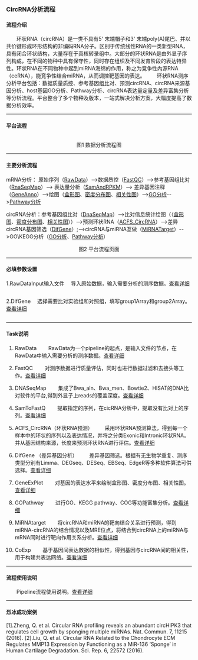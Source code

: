 ### CircRNA分析流程
#### **流程介绍**
　　环状RNA（circRNA）是一类不具有5' 末端帽子和3' 末端poly(A)尾巴、并以共价键形成环形结构的非编码RNA分子。区别于传统线性RNA的一类新型RNA，具有闭合环状结构，大量存在于真核转录组中。大部分的环状RNA是由外显子序列构成，在不同的物种中具有保守性，同时存在组织及不同发育阶段的表达特异性。环状RNA在不同物种中起到miRNA海绵的作用，称之为竞争性內源RNA（ceRNA），能竞争性结合miRNA，从而调控靶基因的表达。
　　环状RNA测序分析平台包括：数据质量质控、参考基因组比对、预测circRNA、circRNA来源基因分析、host基因GO分析、Pathway分析、circRNA表达量定量及差异富集分析等分析流程。平台整合了多个物种及版本，一站式解决分析方案，大幅度提高了数据分析效率。

***
#### **平台流程** 
 <div style="text-align:center"><img data-src="1.png" width="600px" ></img>

图1 数据分析流程图</div>

****


#### **主要分析流程**

mRNA分析： 原始序列（[RawData](filePage?path=02_Task软件说明/29_RawDataTask.md)）-->数据质控（[FastQC](filePage?path=02_Task软件说明/01_FastQC.md)）-->参考基因组比对（[RnaSeqMap](filePage?path=02_Task软件说明/43_RnaSeqMap.md)）--> 表达量分析（[SamAndRPKM](filePage?path=02_Task软件说明/33_SamAndRPKM.md)）--> 差异基因注释（[GeneAnno](filePage?path=02_Task软件说明/05_GeneAnno.md)）-->绘图（[盒形图](filePage?path=02_Task软件说明/06_GeneExpPlot.md)、[密度分布图](filePage?path=02_Task软件说明/06_GeneExpPlot.md)、[相关性图](filePage?path=02_Task软件说明/06_GeneExpPlot.md)）-->[GO分析](filePage?path=02_Task软件说明/19_GoPathway.md)-->[Pathway分析](filePage?path=02_Task软件说明/19_GoPathway.md)

circRNA分析：参考基因组比对（[DnaSeqMap](filePage?path=02_Task软件说明/13_DnaSeqMap.md)）-->比对信息统计绘图（（[盒形图](filePage?path=02_Task软件说明/06_GeneExpPlot.md)、[密度分布图](filePage?path=02_Task软件说明/06_GeneExpPlot.md)、[相关性图](filePage?path=02_Task软件说明/06_GeneExpPlot.md)））-->预测环状RNA（[ACFS_CircRNA](filePage?path=02_Task软件说明/08_ACFSCicRNA.md)）-->差异circRNA基因筛选（[DifGene](filePage?path=02_Task软件说明/04_DifGene.md)）;-->circRNA与miRNA互做（[MiRNATarget](filePage?path=02_Task软件说明/48_MiRNATarget.md)）-->GO\KEGG分析（[GO分析](filePage?path=02_Task软件说明/19_GoPathway.md)、[Pathway分析](filePage?path=02_Task软件说明/19_GoPathway.md)）

<div style="text-align:center"><img data-src="2.png" width="600px" ></img>
图2 平台流程页面</div>

*****
#### **必填参数设置**
1.RawDataInput输入文件
　导入原始数据，输入需要分析的测序数据。[查看详细](filePage?path=02_Task软件说明/29_RawDataTask.md)
<div style="text-align:center"><img data-src="3.png" width="500px" ></img></div>
<div style="text-align:center"><img data-src="5.png" width="500px" ></img></div>

2.DifGene
　选择需要比对实验组和对照组，填写group1Array和group2Array。 [查看详细](filePage?path=02_Task软件说明/04_DifGene.md)
<div style="text-align:center"><img data-src="4.png" width="500px" ></img></div>
<div style="text-align:center"><img data-src="6.png" width="300px" ></img></div>

*****
#### **Task说明**
1.	RawData
　　RawData为一个pipeline的起点，是输入文件的节点，在RawData中输入需要分析的测序数据。[查看详细](filePage?path=02_Task软件说明/29_RawDataTask.md)
 
2.	FastQC
　　对测序数据进行质量评估，同时也进行数据过滤和去接头等工作。[查看详细](filePage?path=02_Task软件说明/01_FastQC.md)

3.  DNASeqMap
　　集成了Bwa_aln、Bwa_men、Bowtie2、HISAT的DNA比对软件的平台,得到外显子上reads的覆盖深度。[查看详细](filePage?path=02_Task软件说明/13_DnaSeqMap.md)

4.  SamToFastQ
　　提取指定的序列，在cicRNA分析中，提取没有比对上的序列。[查看详细](filePage?path=02_Task软件说明/35_SamToFastQ.md)

5.  ACFS_CircRNA（环状RNA预测）
　　采用环状RNA预测算法，得到每一个样本中的环状的序列以及表达情况，并将之分类Exonic和Intronic环状RNA。并从基因结构来源，长度来预测环状RNA进行评估。[查看详细](filePage?path=02_Task软件说明/08_ACFSCicRNA.md)

6.   DifGene （差异基因分析）
　　差异基因筛选。根据有无生物学重复、测序类型分别有Limma、DEGseq、DESeq、EBSeq、EdgeR等多种软件算法可供选择。[查看详细](filePage?path=02_Task软件说明/04_DifGene.md)

7.   GeneExPlot
　　对基因的表达水平来绘制盒形图、密度分布图、相关性图。[查看详细](filePage?path=02_Task软件说明/06_GeneExpPlot.md)

8.    GOPathway
　　进行GO、KEGG pathway、COG等功能富集分析。[查看详细](filePage?path=02_Task软件说明/19_GoPathway.md)

9.   MiRNAtarget 
　　将circRNA和miRNA的靶向结合关系进行预测，得到miRNA-circRNA的结合情况以及MRE位点，将结合到circRNA上的miRNA与mRNA同时进行靶向作用关系分析。[查看详细](filePage?path=02_Task软件说明/48_MiRNATarget.md)

10.   CoExp
　　基于基因间表达数据的相似性，得到基因与circRNA间的相关性，用于构建共表达网络。[查看详细](filePage?path=02_Task软件说明/11_CoExp.md)

***
#### **流程使用说明**
　　Pipeline流程使用说明。[查看详细](filePage?path=001_帮助文档/03_Pipeline说明/01_Pipeline使用说明.md)

***
#### **烈冰成功案例**
[1].Zheng, Q. et al. Circular RNA profiling reveals an abundant circHIPK3 that regulates cell growth by sponging multiple miRNAs. Nat. Commun. 7, 11215 (2016).
[2].Liu, Q. et al. Circular RNA Related to the Chondrocyte ECM Regulates MMP13 Expression by Functioning as a MiR-136 ‘Sponge’ in Human Cartilage Degradation. Sci. Rep. 6, 22572 (2016).
